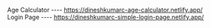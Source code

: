 Age Calculator ----   https://dineshkumarc-age-calculator.netlify.app/ <br>
Login Page ---- https://dineshkumarc-simple-login-page.netlify.app/
